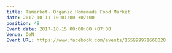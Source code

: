 ```yaml
---
title: Tamarket- Organic Homemade Food Market
date: 2017-10-11 10:01:00 +07:00
position: 48
Event date: 2017-10-15 00:00:00 +07:00
Venue: DeN
Event URL: https://www.facebook.com/events/155999971660028
---
```


